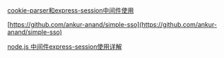 

[cookie-parser和express-session中间件使用](https://juejin.cn/post/6854573217093255182)

[https://github.com/ankur-anand/simple-sso](https://github.com/ankur-anand/simple-sso)

[node.js 中间件express-session使用详解](https://segmentfault.com/a/1190000010306099)



